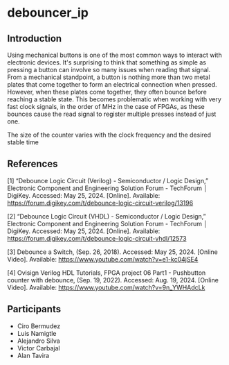# debouncer_ip

## Introduction

Using mechanical buttons is one of the most common ways to interact with electronic devices. It's surprising to think that something as simple as pressing a button can involve so many issues when reading that signal. From a mechanical standpoint, a button is nothing more than two metal plates that come together to form an electrical connection when pressed. However, when these plates come together, they often bounce before reaching a stable state. This becomes problematic when working with very fast clock signals, in the order of MHz in the case of FPGAs, as these bounces cause the read signal to register multiple presses instead of just one.

The size of the counter varies with the clock frequency and the desired stable time

## References

[1] “Debounce Logic Circuit (Verilog) - Semiconductor / Logic Design,” Electronic Component and Engineering Solution Forum - TechForum │ DigiKey. Accessed: May 25, 2024. [Online]. Available: https://forum.digikey.com/t/debounce-logic-circuit-verilog/13196

[2] “Debounce Logic Circuit (VHDL) - Semiconductor / Logic Design,” Electronic Component and Engineering Solution Forum - TechForum │ DigiKey. Accessed: May 25, 2024. [Online]. Available: https://forum.digikey.com/t/debounce-logic-circuit-vhdl/12573

[3] Debounce a Switch, (Sep. 26, 2018). Accessed: May 25, 2024. [Online Video]. Available: https://www.youtube.com/watch?v=e1-kc04jSE4

[4] Ovisign Verilog HDL Tutorials, FPGA project 06 Part1 - Pushbutton counter with debounce, (Sep. 19, 2022). Accessed: Aug. 19, 2024. [Online Video]. Available: https://www.youtube.com/watch?v=9n_YWHAdcLk

## Participants

- Ciro Bermudez
- Luis Namigtle
- Alejandro Silva
- Victor Carbajal
- Alan Tavira


